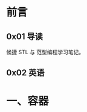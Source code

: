 # 前言



## 0x01 导读 

候捷 STL 与 范型编程学习笔记。

## 0x02 英语



# 一、容器



















































